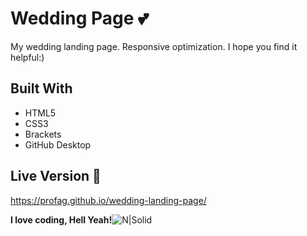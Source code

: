  # Wedding Page :two_hearts:
My wedding landing page. Responsive optimization. I hope you find it helpful:) 

## Built With 

  - HTML5
 - CSS3
 - Brackets
 - GitHub Desktop
 
## Live Version :link:

https://profag.github.io/wedding-landing-page/

**I love coding, Hell Yeah!**![N|Solid](https://i.imgur.com/IT2vqfH.png)
